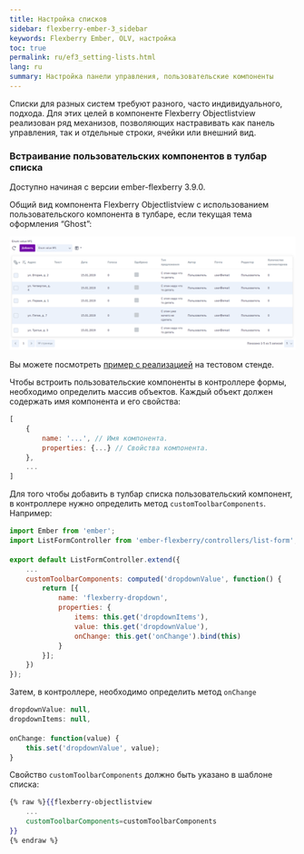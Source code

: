 ```yaml
---
title: Настройка списков
sidebar: flexberry-ember-3_sidebar
keywords: Flexberry Ember, OLV, настройка
toc: true
permalink: ru/ef3_setting-lists.html
lang: ru
summary: Настройка панели управления, пользовательские компоненты
---
```


Списки для разных систем требуют разного, часто индивидуального, подхода. Для этих целей в компоненте Flexberry Objectlistview реализован ряд механизов, позволяющих настравивать как панель управления, так и отдельные строки, ячейки или внешний вид.

### Встраивание пользовательских компонентов в тулбар списка

Доступно начиная с версии ember-flexberry 3.9.0.

Общий вид компонента Flexberry Objectlistview с использованием пользовательского компонента в тулбаре, если текущая тема оформления “Ghost”:

![](/images/pages/products/flexberry-ember/3.x/components/toolbar-custom-components.png)

Вы можете посмотреть [пример с реализацией](http://flexberry.github.io/ember-flexberry/dummy/dummy-test-2/?#/components-examples/flexberry-objectlistview/toolbar-custom-components-example) на тестовом стенде.

Чтобы встроить пользовательские компоненты в контроллере формы, необходимо определить массив объектов. Каждый объект должен содержать имя компонента и его свойства:

```javascript
[
    {
        name: '...', // Имя компонента.
        properties: {...} // Свойства компонента.
    },
    ...
]
```

Для того чтобы добавить в тулбар списка пользовательский компонент, в контроллере нужно определить метод `customToolbarComponents`. Например:

```javascript
import Ember from 'ember';
import ListFormController from 'ember-flexberry/controllers/list-form';

export default ListFormController.extend({
    ...
    customToolbarComponents: computed('dropdownValue', function() {
        return [{
            name: 'flexberry-dropdown',
            properties: {
                items: this.get('dropdownItems'),
                value: this.get('dropdownValue'),
                onChange: this.get('onChange').bind(this)
            }
        }];
    })
});
```

Затем, в контроллере, необходимо определить метод `onChange`

```javascript
dropdownValue: null,
dropdownItems: null,

onChange: function(value) {
    this.set('dropdownValue', value);
}
```

Свойство `customToolbarComponents` должно быть указано в шаблоне списка:

```hbs
{% raw %}{{flexberry-objectlistview
    ...
    customToolbarComponents=customToolbarComponents
}}
{% endraw %}
```
